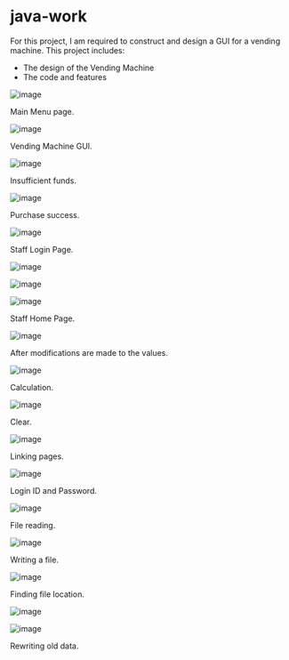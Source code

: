 # java-work
For this project, I am required to construct and design a GUI for a vending machine. This project includes:
* The design of the Vending Machine
* The code and features


![image](https://user-images.githubusercontent.com/116748734/198950055-ef44a44f-3897-45db-8568-b02f70905f16.png)

Main Menu page.


![image](https://user-images.githubusercontent.com/116748734/198950144-302f65bd-5392-48c4-aba7-4a8ea8d63034.png)

Vending Machine GUI.


![image](https://user-images.githubusercontent.com/116748734/198950255-35707888-3445-4efd-a9d5-a0d3b9ad2765.png)

Insufficient funds.


![image](https://user-images.githubusercontent.com/116748734/198950373-95be8c1f-780c-4d10-8a64-3bc6f03d1198.png)

Purchase success.


![image](https://user-images.githubusercontent.com/116748734/198950418-6ed563d3-1415-4584-98cc-ac680cbe6693.png)

Staff Login Page.


![image](https://user-images.githubusercontent.com/116748734/198950485-b5c70119-dabc-4e39-a62b-ecbef730ade6.png)


![image](https://user-images.githubusercontent.com/116748734/198950520-f209481c-e150-4bef-8376-fd3527f73abb.png)


![image](https://user-images.githubusercontent.com/116748734/198950598-975f6123-e84a-41c3-bf6d-40a835fd1f88.png)

Staff Home Page.


![image](https://user-images.githubusercontent.com/116748734/198950657-95db5e5c-7fc4-48a4-bc72-d51ce8aae0d4.png)

After modifications are made to the values. 


![image](https://user-images.githubusercontent.com/116748734/198950789-452d62bd-8213-4395-9dd6-519a2282d126.png)

Calculation.


![image](https://user-images.githubusercontent.com/116748734/198950900-641f2aca-ce01-41d5-b42b-59caec5cffdf.png)

Clear.


![image](https://user-images.githubusercontent.com/116748734/198950977-75a57703-bc6e-4bc8-a8d9-c95a147caa3e.png)

Linking pages.


![image](https://user-images.githubusercontent.com/116748734/198951033-dcb3c384-d2b0-427f-a9a7-57694e033d0f.png)

Login ID and Password.


![image](https://user-images.githubusercontent.com/116748734/198951108-625e1e82-c2eb-4c8f-8b88-9cd43d6facdd.png)

File reading.


![image](https://user-images.githubusercontent.com/116748734/198951172-9efd55b2-8f93-4a8e-a073-e6a19caeeac2.png)

Writing a file.


![image](https://user-images.githubusercontent.com/116748734/198951212-50415d8e-16bb-4438-885d-e062052c7fdc.png)

Finding file location.


![image](https://user-images.githubusercontent.com/116748734/198951284-0ac690f3-0a89-43ac-a40e-6277878afbb1.png)


![image](https://user-images.githubusercontent.com/116748734/198951348-7a087f55-4ad5-4f8b-b023-10e7000261fc.png)

Rewriting old data.
